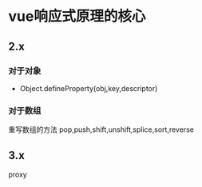 # vue响应式原理的核心

## 2.x

### 对于对象
- Object.defineProperty(obj,key,descriptor)

### 对于数组
重写数组的方法
pop,push,shift,unshift,splice,sort,reverse

## 3.x
proxy
